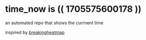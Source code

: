 # time_now is (( 1705575600178 ))

an automated repo that shows the currnent time

inspired by [breakingheatmap](https://github.com/breakingheatmap/breakingheatmap)